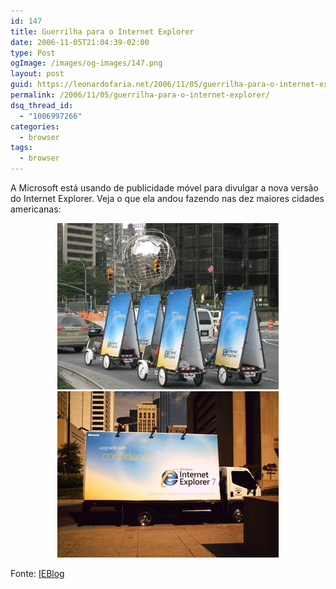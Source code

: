 ```yaml
---
id: 147
title: Guerrilha para o Internet Explorer
date: 2006-11-05T21:04:39-02:00
type: Post
ogImage: /images/og-images/147.png
layout: post
guid: https://leonardofaria.net/2006/11/05/guerrilha-para-o-internet-explorer/
permalink: /2006/11/05/guerrilha-para-o-internet-explorer/
dsq_thread_id:
  - "1006997266"
categories:
  - browser
tags:
  - browser
---
```

A Microsoft está usando de publicidade móvel para divulgar a nova versão do Internet Explorer. Veja o que ela andou fazendo nas dez maiores cidades americanas:  


<center>
  <img src="/wp-content/uploads/2006/11/ie-ny1.jpg" alt="IE em Nova Iorque" /><img id="image146" src="/wp-content/uploads/2006/11/ie-Dallas.jpg" alt="IE em Dallas" />
</center>

Fonte: [IEBlog](http://blogs.msdn.com/ie/archive/2006/10/24/ie7-hits-the-street.aspx)
